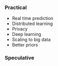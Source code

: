 <!--
- Why is it important? What is it? Why is it a problem? Motivation!
- Related work.
- Settings

Want;
- motivations to be super succinct and clear
- related work to be comprehensive and its analysis insightful.
-->



<!-- Ordered by next project? -->
### Practical

* Real time prediction
* Distributed learning
* Privacy
* Deep learning
* Scaling to big data
* Better priors

### Speculative



<!--
What about.

- decomposing loss fns/loss fns as first class fns that can be composed, passed around, traded, ... My goal is X, your goal is Y, ...??
- describing algorithms as tensor factorisations/lin alg contractions of XXX.
- Flexible credit assignment
- Catastrophic interference Life long learning and transfer. General intelligence.
 -->
